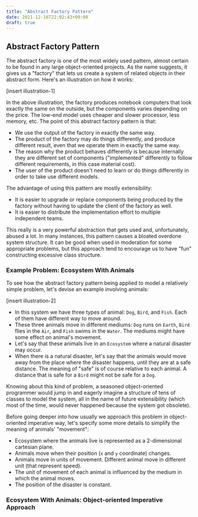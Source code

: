 ```yaml
---
title: "Abstract Factory Pattern"
date: 2021-12-16T22:02:43+09:00
draft: true
---
```

## Abstract Factory Pattern

The abstract factory is one of the most widely used pattern, almost certain to be found in any large object-oriented projects. As the name suggests, it gives us a "factory" that lets us create a system of related objects in their abstract form. Here's an illustration on how it works:

[insert illustration-1]

In the above illustration, the factory produces notebook computers that look exactly the same on the outside, but the components varies depending on the price. The low-end model uses cheaper and slower processor, less memory, etc. The point of this abstract factory pattern is that:

- We use the output of the factory in exactly the same way.
- The product of the factory may do things differently, and produce different result, even that we operate them in exactly the same way. 
- The reason why the product behaves differently is because internally they are different set of components ("implemented" differently to follow different requirements, in this case material cost).
- The user of the product doesn't need to learn or do things differently in order to take use different models.

The advantage of using this pattern are mostly extensibility: 

- It is easier to upgrade or replace components being produced by the factory without having to update the client of the factory as well.
- It is easier to distribute the implementation effort to multiple independent teams. 

This really is a very powerful abstraction that gets used and, unfortunately, abused a lot. In many instances, this pattern causes a bloated overdone system structure. It can be good when used in moderation for some appropriate problems, but this approach tend to encourage us to have "fun" constructing excessive class structure.

### Example Problem: Ecosystem With Animals

To see how the abstract factory pattern being applied to model a relatively simple problem, let's devise an example involving animals:

[insert illustration-2]

- In this system we have three types of animal: `Dog`, `Bird`, and `Fish`. Each of them have different way to move around.
- These three animals move in different mediums: `Dog` runs on `Earth`, `Bird` flies in the `Air`, and `Fish` swims in the `Water`. The mediums might have some effect on animal's movement.
- Let's say that these animals live in an `Ecosystem` where a natural disaster may occur.
- When there is a natural disaster, let's say that the animals would move away from the place where the disaster happens, until they are at a safe distance. The meaning of "safe" is of course relative to each animal. A distance that is safe for a `Bird` might not be safe for a `Dog`.

Knowing about this kind of problem, a seasoned object-oriented programmer would jump in and eagerly imagine a structure of tens of classes to model the system, all in the name of future extensibility (which most of the time, would never happened because the system got obsolete). 

Before going deeper into how usually we approach this problem in object-oriented imperative way, let's specify some more details to simplify the meaning of animals' "movement":

- Ecosystem where the animals live is represented as a 2-dimensional cartesian plane.
- Animals move when their position (`x` and `y` coordinate) changes. 
- Animals move in units of movement. Different animal move in different unit (that represent speed).
- The unit of movement of each animal is influenced by the medium in which the animal moves.
- The position of the disaster is constant.  

### Ecosystem With Animals: Object-oriented Imperative Approach


<!--stackedit_data:
eyJoaXN0b3J5IjpbOTY3NjA1MDM0XX0=
-->
